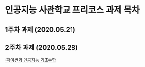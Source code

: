 # 인공지능 사관학교 프리코스 과제 목차

## 1주차 과제 (2020.05.21)

## 2주차 과제 (2020.05.28)
[·파이썬과 인공지능 기초수학](https://github.com/starrax/task/blob/master/2%EC%A3%BC%EC%B0%A8%EA%B3%BC%EC%A0%9C.ipynb)

